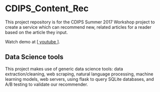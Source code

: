 # CDIPS_Content_Rec

This project repository is for the CDIPS Summer 2017 Workshop project to create a service which can recommend new, related articles for a reader based on the article they input.   

Watch demo at
[<a href="https://www.youtube.com/watch?v=uG6rSvYlhog&feature=youtu.be"> youtube </a>].  


## Data Science tools
This project makes use of generic data science tools: data extraction/cleaning, web scraping, natural language processing, machine learning models, web servers, using flask to query SQLite databases, and A/B testing to validate our recommender.  
